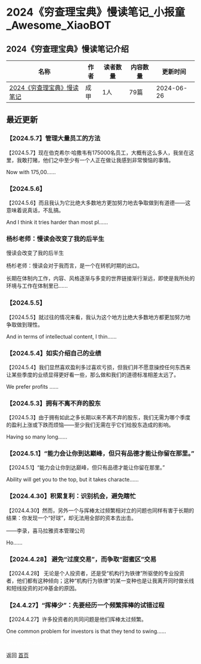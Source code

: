 # 2024《穷查理宝典》慢读笔记_小报童_Awesome_XiaoBOT

## 2024《穷查理宝典》慢读笔记介绍
>   
  


|名称|作者|读者数量|内容数量|更新时间|
|---|---|---|---|---|
|[2024《穷查理宝典》慢读笔记](https://xiaobot.net/p/Almanac2004?refer=9c3f1c95-a052-465a-9902-f6d75080262a)|成甲|1人|79篇|2024-06-26|

## 最近更新
### 【2024.5.7】管理大量员工的方法

【2024.5.7】现在伯克希尔·哈撒韦有175000名员工，大概有这么多人，我坐在这里，我敢打赌，他们之中至少有一个人正在做让我感到非常懊恼的事情。

Now with 175,00......

### 【2024.5.6】

【2024.5.6】而且我认为它比绝大多数地方更加努力地去争取做到有道德——这意味着说真话，不乱搞。

And I think it tries harder than most pl......

### 杨杉老师：慢读会改变了我的后半生

慢读会改变了我的后半生

杨杉老师：慢读会对于我而言，是一个在转机时期的出口。

长期在体制内工作，内容、风格逐渐与多变的世界链接渐行渐远，即使是我所处的环境与工作在体制里已......

### 【2024.5.5】

【2024.5.5】就过往的情况来看，我认为这个地方比绝大多数地方都更加努力地争取做到理性。

And in terms of intellectual content, I thin......

### 【2024.5.4】如实介绍自己的业绩

【2024.5.4】我们显然喜欢盈利多过喜欢亏损，但我们并不愿意操控任何东西来让某些季度的业绩显得更好看一些，那么做和我们的道德标准相差太远了。

We prefer profits ......

### 【2024.5.3】拥有不离不弃的股东

【2024.5.3】由于拥有如此之多长期以来不离不弃的股东，我们无需为哪个季度的盈利上涨或下跌而烦恼——至少我们无需在乎它们给股东造成的影响。

Having so many long......

### 【2024.5.1】“能力会让你到达巅峰，但只有品德才能让你留在那里。”

【2024.5.1】“能力会让你到达巅峰，但只有品德才能让你留在那里。”

Ability will get you to the top, but it takes characte......

### 【2024.4.30】积累复利：识别机会，避免瞎忙

【2024.4.30】然而，另外一个与挥棒太过频繁相对立的问题也同样有害于长期的结果：你发现一个“好球”，却无法用全部的资本去出击。

——李录，喜马拉雅资本管理公司

Ho......

### 【2024.4.28】 避免“过度交易”，而争取“甜蜜区”交易

【2024.4.28】
无论是个人投资者，还是受“机构行为铁律”所驱使的专业投资者，他们都有这种倾向；这种“机构行为铁律”的某一变种也是让我离开同时做长线和短线投资的对冲基金的原因。

### 【24.4.27】“挥棒少”：先要经历一个频繁挥棒的试错过程

【2024.4.27】许多投资者的共同问题是他们挥棒太过频繁。

One common problem for investors is that they tend to swing......


<a href="https://github.com/Reno9527/awesome-xiaobot" style="color: white; text-decoration: none;">awesome-xiaobot</a>

返回 [首页](../README.md)
